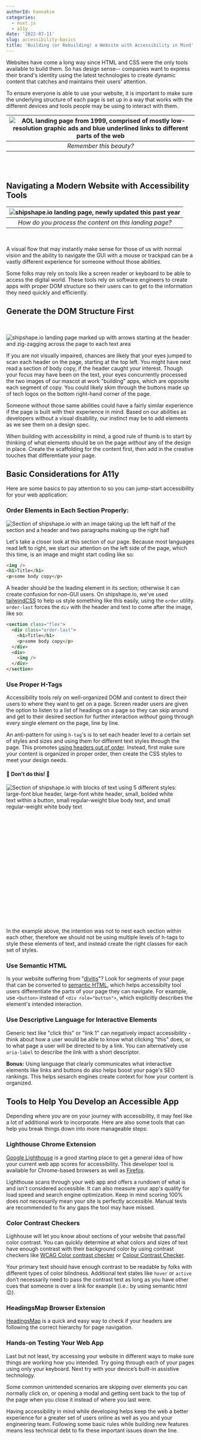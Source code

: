 ```yaml
---
authorId: hannakim
categories:
  - nuxt.js
  - a11y
date: '2022-07-11'
slug: accessibility-basics
title: 'Building (or Rebuilding) a Website with Accessibility in Mind'
---
```


Websites have come a long way since HTML and CSS were the only tools available
to build them. So has design sense-- companies want to express their brand's
identity using the latest technologies to create dynamic content that catches
and maintains their users' attention.

To ensure everyone is able to use your website, it is important to make sure the
underlying structure of each page is set up in a way that works with the
different devices and tools people may be using to interact with them.

| ![AOL landing page from 1999, comprised of mostly low-resolution graphic ads and blue underlined links to different parts of the web](/img/blog/AOL-1999.png) |
| :-----------------------------------------------------------------------------------------------------------------------------------------------------------: |
|                                                                    _Remember this beauty?_                                                                    |

<br><br/>

## Navigating a Modern Website with Accessibility Tools

| ![shipshape.io landing page, newly updated this past year](/img/blog/shipshape-home.png) |
| :--------------------------------------------------------------------------------------: |
|                  _How do you process the content on this landing page?_                  |

<br/>

A visual flow that may instantly make sense for those of us with normal vision
and the ability to navigate the GUI with a mouse or trackpad can be a vastly
different experience for someone without those abilities.

Some folks may rely on tools like a screen reader or keyboard to be able to
access the digital world. These tools rely on software engineers to create apps
with proper DOM structure so their users can to get to the information they need
quickly and efficiently.

## Generate the DOM Structure First

<br/>

![shipshape.io landing page marked up with arrows starting at the header and zig-zagging across the page to each text area](/img/blog/shipshape-home-arrows.png)

If you are not visually impaired, chances are likely that your eyes jumped to
scan each header on the page, starting at the top left. You might have next read
a section of body copy, if the header caught your interest. Though your focus
may have been on the text, your eyes concurrently processed the two images of
our mascot at work "building" apps, which are opposite each segment of copy. You
could likely skim through the buttons made up of tech logos on the bottom
right-hand corner of the page.

Someone without those same abilities could have a fairly similar experience if
the page is built with their experience in mind. Based on our abilities as
developers without a visual disability, our instinct may be to add elements as
we see them on a design spec.

When building with accessibility in mind, a good rule of thumb is to start by
thinking of what elements should be on the page _without_ any of the design in
place. Create the scaffolding for the content first, then add in the creative
touches that differentiate your page.

## Basic Considerations for A11y

Here are some basics to pay attention to so you can jump-start accessibility for
your web application:

### Order Elements in Each Section Properly:

![Section of shipshape.io with an image taking up the left half of the section and a header and two paragraphs making up the right half](/img/blog/image-before-header-section.png)

Let's take a closer look at this section of our page. Because most languages
read left to right, we start our attention on the left side of the page, which
this time, is an image and might start coding like so:

```html
<img />
<h1>Title</h1>
<p>some body copy</p>
```

A header should be the leading element in its section; otherwise it can create
confusion for non-GUI users. On shipshape.io, we've used
[tailwindCSS](https://tailwindcss.com/docs/order) to help us style something
like this easily, using the `order` utility. `order-last` forces the `div` with
the header and text to come after the image, like so:

```html
<section class="flex">
  <div class="order-last">
    <h1>Title</h1>
    <p>some body copy</p>
  </div>
  <div>
    <img />
  </div>
</section>
```

### Use Proper H-Tags

Accessibility tools rely on well-organized DOM and content to direct their users
to where they want to get on a page. Screen reader users are given the option to
listen to a list of headings on a page so they can skip around and get to their
desired section for further interaction _without_ going through every single
element on the page, line by line.

An anti-pattern for using `h-tag`'s is to set each header level to a certain set
of styles and sizes and using them for different text styles through the page.
This promotes
[using headers out of order](https://www.w3.org/WAI/tutorials/page-structure/headings/).
Instead, first make sure your content is organized in proper order, then create
the CSS styles to meet your design needs.

#### 🚫 Don't do this! 🚫

<img alt="Section of shipshape.io with blocks of text using 5 different styles: large-font blue header, large-font white header, small, bolded white text within a button, small regular-weight blue body text, and small regular-weight white body text" src="/img/blog/h-tag-don't.png" align="left" style="padding-right: 2rem" />

```css
h1 {
  color: blue;
  font-size: 48px;
}

h2 {
  color: white;
  font-size: 48px;
}

h3 {
  color: white;
  font-size: 20px;
  font-weight: bold;
}

h4 {
  color: blue;
  font-size: 20px;
}

h5 {
  color: white;
  font-size: 20px;
}
```

In the example above, the intention was not to nest each section within each
other, therefore we should not be using multiple levels of h-tags to style these
elements of text, and instead create the right classes for each set of styles.

### Use Semantic HTML

Is your website suffering from "[divitis](https://csscreator.com/divitis)"? Look
for segments of your page that can be converted to
[semantic HTML](https://developer.mozilla.org/en-US/docs/Web/HTML/Element),
which helps accessibilty tool users differentiate the parts of your page they
can navigate. For example, use `<button>` instead of `<div role="button">`,
which explicitly describes the element's intended interaction.

### Use Descriptive Language for Interactive Elements

Generic text like "click this" or "link 1" can negatively impact accessibility -
think about how a user would be able to know what clicking "this" does, or to
what page a user will be directed to by a link. You can alternatively use
`aria-label` to describe the link with a short descriptor.

**Bonus:** Using language that clearly communicates what interactive elements
like links and buttons do also helps boost your page's SEO rankings. This helps
sesarch engines create context for how your content is organized.

## Tools to Help You Develop an Accessible App

Depending where you are on your journey with accessibility, it may feel like a
lot of additional work to incorporate. Here are also some tools that can help
you break things down into more manageable steps:

### Lighthouse Chrome Extension

[Google Lighthouse](https://chrome.google.com/webstore/detail/lighthouse/blipmdconlkpinefehnmjammfjpmpbjk?hl=en)
is a good starting place to get a general idea of how your current web app
scores for accessibility. This developer tool is available for Chrome-based
browsers as well as
[Firefox](https://addons.mozilla.org/en-US/firefox/addon/google-lighthouse/).

Lighthouse scans through your web app and offers a rundown of what is and isn't
considered accessible. It can also measure your app's quality for load speed and
search engine optimization. Keep in mind scoring 100% does _not_ necessarily
mean your site is perfectly accessible. Manual tests are recommended to fix any
gaps the tool may have missed.

### Color Contrast Checkers

Lighhouse will let you know about sections of your website that pass/fail color
contrast. You can quickly determine at what colors and sizes of text have enough
contrast with their background color by using contrast checkers like
[WCAG Color contrast checker](https://chrome.google.com/webstore/detail/wcag-color-contrast-check/plnahcmalebffmaghcpcmpaciebdhgdf?hl=en)
or
[Colour Contrast Checker](https://chrome.google.com/webstore/detail/colour-contrast-checker/nmmjeclfkgjdomacpcflgdkgpphpmnfe?hl=en-GB).

Your primary text should have enough contrast to be readable by folks with
different types of color blindness. Additional text states like `hover` or
`active` don’t necessarily need to pass the contrast test as long as you have
other cues that someone is over a link for example (i.e.: by using semantic html
😉).

### HeadingsMap Browser Extension

[HeadingsMap](https://chrome.google.com/webstore/detail/headingsmap/flbjommegcjonpdmenkdiocclhjacmbi?hl=en)
is a quick and easy way to check if your headers are following the correct
hierarchy for page navigation.

### Hands-on Testing Your Web App

Last but not least, try accessing your website in different ways to make sure
things are working how you intended. Try going through each of your pages using
only your keyboard. Next try with your device’s built-in assistive technology.

Some common unintended scenarios are skipping over elements you can normally
click on, or opening a modal and getting sent back to the top of the page when
you close it instead of where you last were.

Having accessibility in mind while developing helps keep the web a better
experience for a greater set of users online as well as you and your engineering
team. Following some basic rules while building new features means less
technical debt to fix these important issues down the line.
